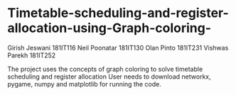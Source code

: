 # Timetable-scheduling-and-register-allocation-using-Graph-coloring-

Girish Jeswani 181IT116     Neil Poonatar 181IT130     Olan Pinto 181IT231    Vishwas Parekh 181IT252

The project uses the concepts of graph coloring to solve timetable scheduling and register allocation
User needs to download networkx, pygame, numpy and matplotlib for running the code.
